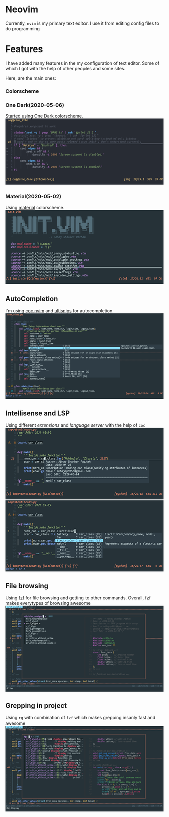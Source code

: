 # Neovim

Currently, `nvim` is my primary text editor. I use it from editing config files
to do programming


# Features

I have added many features in the my configuration of text editor. Some of which
I got with the help of other peoples and some sites.

Here, are the main ones:


### Colorscheme

### One Dark(2020-05-06)
Started using [One Dark](https://github.com/joshdick/onedark.vim) colorscheme.
![One Dark](sshots/onedark.png)

### Material(2020-05-02)

Using [material](https://github.com/kaicataldo/material.vim) colorscheme.
![material_colorscheme](sshots/material_scheme.png)


## AutoCompletion

I'm using [coc.nvim](https://github.com/neoclide/coc.nvim) and
[ultisnips](https://github.com/sirver/UltiSnips) for autocompletion.
![autocompletion](sshots/autocompletion.png)


## Intellisense and LSP

Using different _extensions_ and _language server_ with the help of `coc`
![intellisense](sshots/intellisense1.png)
![intellisense](sshots/intellisense2.png)


## File browsing

Using [fzf](https://github.com/junegunn/fzf.vim) for file browsing and getting to other commands.
Overall, fzf makes everytypes of browsing awesome
![fzf](sshots/fzf_files.png)


## Grepping in project

Using `rg` with combination of `fzf` which makes grepping insanly fast and awesome
![ripgrep](sshots/ripgrep.png)
